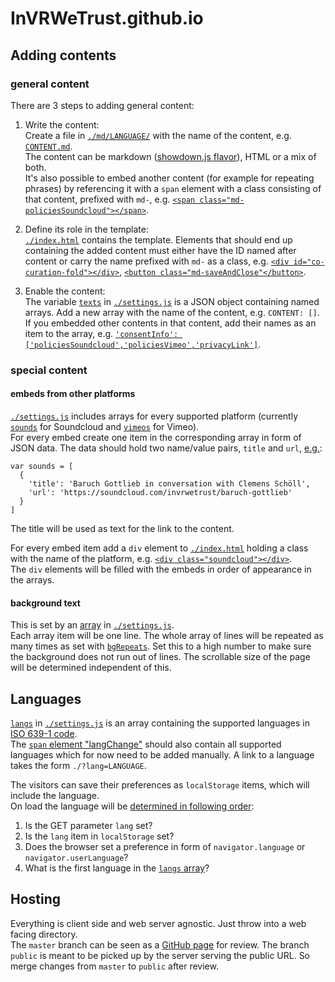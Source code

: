 # InVRWeTrust.github.io

## Adding contents

### general content

There are 3 steps to adding general content:

1. Write the content:  
Create a file in [`./md/LANGUAGE/`](https://github.com/InVRWeTrust/InVRWeTrust.github.io/tree/master/md) with the name of the content, e.g. 
[`CONTENT.md`](https://raw.githubusercontent.com/InVRWeTrust/InVRWeTrust.github.io/master/md/en/impressum-fold.md).  
The content can be markdown ([showdown.js flavor](https://github.com/showdownjs/showdown/wiki/Showdown's-Markdown-syntax)),
HTML or a mix of both.  
It's also possible to embed another content (for example for repeating phrases)
by referencing it with a `span` element with a class consisting of that content,
prefixed with `md-`, e.g. [`<span class="md-policiesSoundcloud"></span>`](https://raw.githubusercontent.com/InVRWeTrust/InVRWeTrust.github.io/bc984c5fac98b2be7fcddd8101f1a060df76b46b/md/en/consentInfo.md).

2. Define its role in the template:  
[`./index.html`](https://github.com/InVRWeTrust/InVRWeTrust.github.io/blob/master/index.html) contains the template. Elements that should end up containing the
added content must either have the ID named after content or carry the name
prefixed with `md-` as a class, e.g. [`<div id="co-curation-fold"></div>`](https://github.com/InVRWeTrust/InVRWeTrust.github.io/blob/bc984c5fac98b2be7fcddd8101f1a060df76b46b/index.html#L84),
[`<button class="md-saveAndClose"</button>`](https://github.com/InVRWeTrust/InVRWeTrust.github.io/blob/bc984c5fac98b2be7fcddd8101f1a060df76b46b/index.html#L78).

3. Enable the content:  
The variable [`texts`](https://github.com/InVRWeTrust/InVRWeTrust.github.io/blob/bc984c5fac98b2be7fcddd8101f1a060df76b46b/settings.js#L3) in [`./settings.js`](https://github.com/InVRWeTrust/InVRWeTrust.github.io/blob/master/settings.js) is a JSON object
containing named arrays. Add a new array with the name of the content, e.g.
`CONTENT: []`. If you embedded other contents in that content, add their names
as an item to the array, e.g.
[`'consentInfo': ['policiesSoundcloud','policiesVimeo','privacyLink']`](https://github.com/InVRWeTrust/InVRWeTrust.github.io/blob/bc984c5fac98b2be7fcddd8101f1a060df76b46b/settings.js#L5).

### special content

#### embeds from other platforms

[`./settings.js`](https://github.com/InVRWeTrust/InVRWeTrust.github.io/blob/master/settings.js)
includes arrays for every supported platform (currently
[`sounds`](https://github.com/InVRWeTrust/InVRWeTrust.github.io/blob/bc984c5fac98b2be7fcddd8101f1a060df76b46b/settings.js#L24)
for Soundcloud and
[`vimeos`](https://github.com/InVRWeTrust/InVRWeTrust.github.io/blob/bc984c5fac98b2be7fcddd8101f1a060df76b46b/settings.js#L30)
for Vimeo).  
For every embed create one item in the corresponding array in form of JSON data.
The data should hold two name/value pairs, `title` and `url`,
[e.g.](https://github.com/InVRWeTrust/InVRWeTrust.github.io/blob/bc984c5fac98b2be7fcddd8101f1a060df76b46b/settings.js#L24-L29):
```
var sounds = [
  {
    'title': 'Baruch Gottlieb in conversation with Clemens Schöll',
    'url': 'https://soundcloud.com/invrwetrust/baruch-gottlieb'
  }
]
```  
The title will be used as text for the link to the content.

For every embed item add a `div` element to [`./index.html`](https://github.com/InVRWeTrust/InVRWeTrust.github.io/blob/master/index.html) holding a class with the name of
the platform, e.g.
[`<div class="soundcloud"></div>`](https://github.com/InVRWeTrust/InVRWeTrust.github.io/blob/bc984c5fac98b2be7fcddd8101f1a060df76b46b/index.html#L87).  
The `div` elements will be filled with the embeds in order of appearance in the
arrays.

#### background text

This is set by an
[array](https://github.com/InVRWeTrust/InVRWeTrust.github.io/blob/b628289a1de62f3d6b703ced83f7e8af2011ed21/settings.js#L34-L40)
in
[`./settings.js`](https://github.com/InVRWeTrust/InVRWeTrust.github.io/blob/master/settings.js).  
Each array item will be one line. The whole array of lines will be repeated as
many times as set with [`bgRepeats`](https://github.com/InVRWeTrust/InVRWeTrust.github.io/blob/b628289a1de62f3d6b703ced83f7e8af2011ed21/settings.js#L41). Set this to a high
number to make sure the background does not run out of lines. The scrollable
size of the page will be determined independent of this.


## Languages

[`langs`](https://github.com/InVRWeTrust/InVRWeTrust.github.io/blob/b628289a1de62f3d6b703ced83f7e8af2011ed21/settings.js#L1)
in
[`./settings.js`](https://github.com/InVRWeTrust/InVRWeTrust.github.io/blob/master/settings.js)
is an array containing the supported languages in
[ISO 639-1 code](https://en.wikipedia.org/wiki/List_of_ISO_639-1_codes).  
The
[`span` element "langChange"](https://raw.githubusercontent.com/InVRWeTrust/InVRWeTrust.github.io/master/md/en/consentInfo.md)
should also contain all supported languages which for now need to be added
manually. A link to a language takes the form `./?lang=LANGUAGE`.  

The visitors can save their preferences as `localStorage` items, which will
include the language.  
On load the language will be
[determined in following order](https://github.com/InVRWeTrust/InVRWeTrust.github.io/blob/master/js/texts.js):
1. Is the GET parameter `lang` set?
2. Is the `lang` item in `localStorage` set?
3. Does the browser set a preference in form of `navigator.language` or
`navigator.userLanguage`?
4. What is the first language in the
[`langs` array](https://github.com/InVRWeTrust/InVRWeTrust.github.io/blob/b628289a1de62f3d6b703ced83f7e8af2011ed21/settings.js#L1)?


## Hosting

Everything is client side and web server agnostic. Just throw into a web facing
directory.  
The `master` branch can be seen as a [GitHub page](https://InVRWeTrust.github.io)
for review. The branch `public` is meant to be picked up by the server serving
the public URL. So merge changes from `master` to `public` after review.
